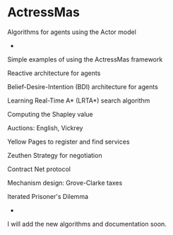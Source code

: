 # ActressMas
Algorithms for agents using the Actor model

-

Simple examples of using the ActressMas framework

Reactive architecture for agents

Belief-Desire-Intention (BDI) architecture for agents

Learning Real-Time A* (LRTA*) search algorithm

Computing the Shapley value

Auctions: English, Vickrey

Yellow Pages to register and find services

Zeuthen Strategy for negotiation

Contract Net protocol

Mechanism design: Grove-Clarke taxes

Iterated Prisoner's Dilemma

-

I will add the new algorithms and documentation soon.
